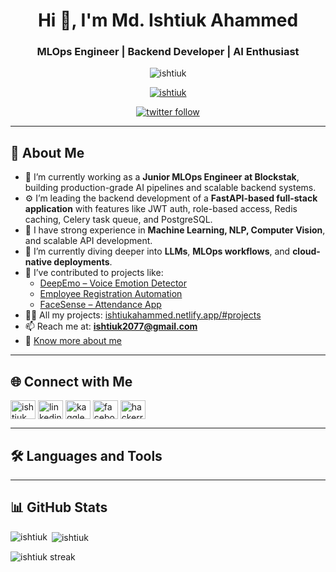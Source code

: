 <h1 align="center">Hi 👋, I'm Md. Ishtiuk Ahammed</h1>
<h3 align="center">MLOps Engineer | Backend Developer | AI Enthusiast</h3>

<p align="center">
  <img src="https://komarev.com/ghpvc/?username=ishtiuk&label=Profile%20views&color=0e75b6&style=flat" alt="ishtiuk" />
</p>

<p align="center">
  <a href="https://github.com/ryo-ma/github-profile-trophy"><img src="https://github-profile-trophy.vercel.app/?username=ishtiuk" alt="ishtiuk" /></a>
</p>

<p align="center">
  <a href="https://twitter.com/ishtiuk_ahammed" target="blank"><img src="https://img.shields.io/twitter/follow/ishtiuk_ahammed?logo=twitter&style=for-the-badge" alt="twitter follow" /></a>
</p>

---

## 🚀 About Me

- 🔭 I’m currently working as a **Junior MLOps Engineer at Blockstak**, building production-grade AI pipelines and scalable backend systems.
- ⚙️ I’m leading the backend development of a **FastAPI-based full-stack application** with features like JWT auth, role-based access, Redis caching, Celery task queue, and PostgreSQL.
- 🧠 I have strong experience in **Machine Learning, NLP, Computer Vision**, and scalable API development.
- 🌱 I’m currently diving deeper into **LLMs**, **MLOps workflows**, and **cloud-native deployments**.
- 💼 I’ve contributed to projects like:
  - [DeepEmo – Voice Emotion Detector](https://github.com/ishtiuk/DeepEmo-Voice-Emotion-Detector.git)
  - [Employee Registration Automation](https://github.com/ishtiuk/Employee-Registration-Automation.git)
  - [FaceSense – Attendance App](https://github.com/ishtiuk/Face-Sense.git)
- 👨‍💻 All my projects: [ishtiukahammed.netlify.app/#projects](https://ishtiukahammed.netlify.app/#projects)
- 📫 Reach me at: **ishtiuk2077@gmail.com**
- 📄 [Know more about me](https://ishtiukahammed.netlify.app)

---

## 🌐 Connect with Me

<p align="left">
  <a href="https://twitter.com/ishtiuk_ahammed" target="blank"><img align="center" src="https://raw.githubusercontent.com/rahuldkjain/github-profile-readme-generator/master/src/images/icons/Social/twitter.svg" alt="ishtiuk_ahammed" height="30" width="40" /></a>
  <a href="https://linkedin.com/in/ishtiukahammed" target="blank"><img align="center" src="https://raw.githubusercontent.com/rahuldkjain/github-profile-readme-generator/master/src/images/icons/Social/linked-in-alt.svg" alt="linkedin" height="30" width="40" /></a>
  <a href="https://kaggle.com/ishtiukahammed" target="blank"><img align="center" src="https://raw.githubusercontent.com/rahuldkjain/github-profile-readme-generator/master/src/images/icons/Social/kaggle.svg" alt="kaggle" height="30" width="40" /></a>
  <a href="https://fb.com/ishtiuk.ahammed.7" target="blank"><img align="center" src="https://raw.githubusercontent.com/rahuldkjain/github-profile-readme-generator/master/src/images/icons/Social/facebook.svg" alt="facebook" height="30" width="40" /></a>
  <a href="https://www.hackerrank.com/ishtiukahammed" target="blank"><img align="center" src="https://raw.githubusercontent.com/rahuldkjain/github-profile-readme-generator/master/src/images/icons/Social/hackerrank.svg" alt="hackerrank" height="30" width="40" /></a>
</p>

---

## 🛠️ Languages and Tools

<!-- Keep your icons list as-is below -->
<p align="left">
  <!-- ... your existing icons ... -->
</p>

---

## 📊 GitHub Stats

<p>
  <img align="left" src="https://github-readme-stats.vercel.app/api/top-langs?username=ishtiuk&show_icons=true&locale=en&layout=compact" alt="ishtiuk" />
</p>

<p>
  &nbsp;<img align="center" src="https://github-readme-stats.vercel.app/api?username=ishtiuk&show_icons=true&locale=en" alt="ishtiuk" />
</p>

<p>
  <img align="center" src="https://github-readme-streak-stats.herokuapp.com/?user=ishtiuk&" alt="ishtiuk streak" />
</p>
